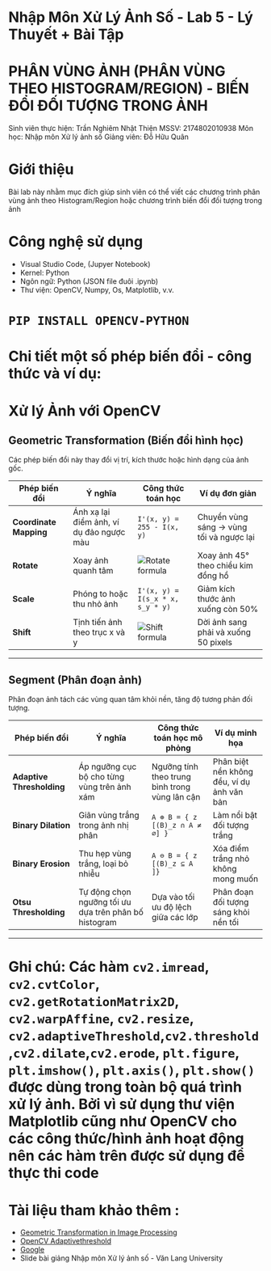 # Nhập Môn Xử Lý Ảnh Số - Lab 5 - Lý Thuyết + Bài Tập
# PHÂN VÙNG ẢNH (PHÂN VÙNG THEO HISTOGRAM/REGION) - BIẾN ĐỔI ĐỐI TƯỢNG TRONG ẢNH
Sinh viên thực hiện: Trần Nghiêm Nhật Thiện
MSSV: 2174802010938
Môn học: Nhập môn Xử lý ảnh số
Giảng viên: Đỗ Hữu Quân
# Giới thiệu
Bài lab này nhằm mục đích giúp sinh viên có thể viết các chương trình phân vùng ảnh theo Histogram/Region hoặc chương trình biến đổi đối tượng trong ảnh 
# Công nghệ sử dụng
- Visual Studio Code, (Jupyer Notebook)
- Kernel: Python 
- Ngôn ngữ: Python (JSON file đuôi .ipynb)
- Thư viện: OpenCV, Numpy, Os, Matplotlib, v.v.

# `PIP INSTALL OPENCV-PYTHON`

# Chi tiết một số phép biến đổi - công thức và ví dụ:
# Xử lý Ảnh với OpenCV 

## Geometric Transformation (Biến đổi hình học)

Các phép biến đổi này thay đổi vị trí, kích thước hoặc hình dạng của ảnh gốc.

| Phép biến đổi         | Ý nghĩa                                                  | Công thức toán học                                          | Ví dụ đơn giản                               |
|-----------------------|-----------------------------------------------------------|--------------------------------------------------------------|----------------------------------------------|
| **Coordinate Mapping**| Ánh xạ lại điểm ảnh, ví dụ đảo ngược màu                 | `I'(x, y) = 255 - I(x, y)`                            | Chuyển vùng sáng → vùng tối và ngược lại     |
| **Rotate**            | Xoay ảnh quanh tâm                                       | ![Rotate formula](https://latex.codecogs.com/png.image?\dpi{120}&space;M=\begin{bmatrix}\cos\theta&-\sin\theta&t_x\\\sin\theta&\cos\theta&t_y\end{bmatrix}) | Xoay ảnh 45° theo chiều kim đồng hồ         |
| **Scale**             | Phóng to hoặc thu nhỏ ảnh                                | `I'(x, y) = I(s_x * x, s_y * y)`               | Giảm kích thước ảnh xuống còn 50%            |
| **Shift**             | Tịnh tiến ảnh theo trục x và y                           | ![Shift formula](https://latex.codecogs.com/png.image?\dpi{120}&space;M=\begin{bmatrix}1&0&\Delta%20x\\0&1&\Delta%20y\end{bmatrix})  | Dời ảnh sang phải và xuống 50 pixels        |

---

## Segment (Phân đoạn ảnh)

Phân đoạn ảnh tách các vùng quan tâm khỏi nền, tăng độ tương phản đối tượng.

| Phép biến đổi            | Ý nghĩa                                                       | Công thức toán học mô phỏng                             | Ví dụ minh họa                            |
|--------------------------|---------------------------------------------------------------|-----------------------------------------------------------|-------------------------------------------|
| **Adaptive Thresholding**| Áp ngưỡng cục bộ cho từng vùng trên ảnh xám                  | Ngưỡng tính theo trung bình trong vùng lân cận           | Phân biệt nền không đều, ví dụ ảnh văn bản |
| **Binary Dilation**      | Giãn vùng trắng trong ảnh nhị phân                            | `A ⊕ B = { z [(B)_z ∩ A ≠ ∅] }`                           | Làm nổi bật đối tượng trắng               |
| **Binary Erosion**       | Thu hẹp vùng trắng, loại bỏ nhiễu                             | `A ⊖ B = { z [(B)_z ⊆ A ]}`                              | Xóa điểm trắng nhỏ không mong muốn        |
| **Otsu Thresholding**    | Tự động chọn ngưỡng tối ưu dựa trên phân bố histogram        | Dựa vào tối ưu độ lệch giữa các lớp                       | Phân đoạn đối tượng sáng khỏi nền tối      |

---

# Ghi chú: Các hàm `cv2.imread`, `cv2.cvtColor`, `cv2.getRotationMatrix2D`, `cv2.warpAffine`, `cv2.resize`, `cv2.adaptiveThreshold`,`cv2.threshold`,`cv2.dilate`,`cv2.erode`, `plt.figure`, `plt.imshow()`, `plt.axis()`, `plt.show()` được dùng trong toàn bộ quá trình xử lý ảnh. Bởi vì sử dụng thư viện Matplotlib cũng như OpenCV cho các công thức/hình ảnh hoạt động nên các hàm trên được sử dụng để thực thi code

# Tài liệu tham khảo thêm :
- [Geometric Transformation in Image Processing](https://www.geeksforgeeks.org/electronics-engineering/geometric-transformation-in-image-processing-1/)
- [OpenCV Adaptivethreshold](https://pyimagesearch.com/2021/05/12/adaptive-thresholding-with-opencv-cv2-adaptivethreshold/)
- [Google](https://www.google.com/)
- Slide bài giảng Nhập môn Xử lý ảnh số - Văn Lang University
